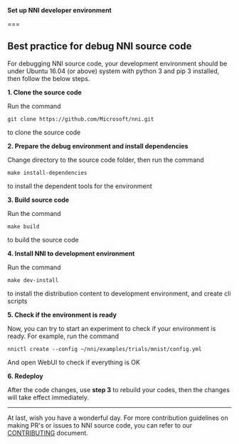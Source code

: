 **Set up NNI developer environment**

===

## Best practice for debug NNI source code

For debugging NNI source code, your development environment should be under Ubuntu 16.04 (or above) system with python 3 and pip 3 installed, then follow the below steps.

**1. Clone the source code**

Run the command

    git clone https://github.com/Microsoft/nni.git
    

to clone the source code

**2. Prepare the debug environment and install dependencies**

Change directory to the source code folder, then run the command

    make install-dependencies
    

to install the dependent tools for the environment

**3. Build source code**

Run the command

    make build
    

to build the source code

**4. Install NNI to development environment**

Run the command

    make dev-install
    

to install the distribution content to development environment, and create cli scripts

**5. Check if the environment is ready**

Now, you can try to start an experiment to check if your environment is ready. For example, run the command

    nnictl create --config ~/nni/examples/trials/mnist/config.yml
    

And open WebUI to check if everything is OK

**6. Redeploy**

After the code changes, use **step 3** to rebuild your codes, then the changes will take effect immediately.

* * *

At last, wish you have a wonderful day. For more contribution guidelines on making PR's or issues to NNI source code, you can refer to our [CONTRIBUTING](./CONTRIBUTING.md) document.